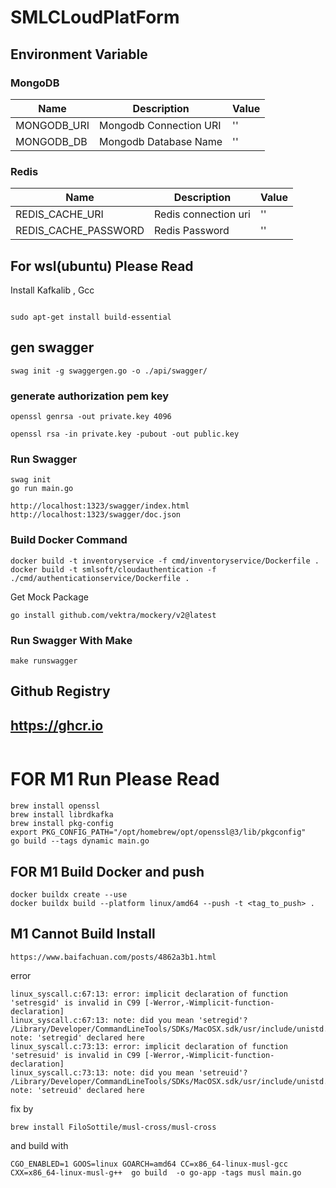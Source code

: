 
# SMLCLoudPlatForm

## Environment Variable

### MongoDB
| Name        | Description            | Value |
|-------------|------------------------|-------|
| MONGODB_URI | Mongodb Connection URI | ''    |
| MONGODB_DB  | Mongodb Database Name  | ''    |


### Redis

| Name                 | Description          | Value |
|----------------------|----------------------|-------|
| REDIS_CACHE_URI      | Redis connection uri | ''    |
| REDIS_CACHE_PASSWORD | Redis Password       | ''    |


## For wsl(ubuntu) Please Read

Install Kafkalib , Gcc
```

sudo apt-get install build-essential

```


## gen swagger

```
swag init -g swaggergen.go -o ./api/swagger/

```

### generate authorization pem key

```
openssl genrsa -out private.key 4096
```

```
openssl rsa -in private.key -pubout -out public.key
```

### Run Swagger 
```
swag init
go run main.go
```

```
http://localhost:1323/swagger/index.html
http://localhost:1323/swagger/doc.json

```

### Build Docker Command
```
docker build -t inventoryservice -f cmd/inventoryservice/Dockerfile .
docker build -t smlsoft/cloudauthentication -f ./cmd/authenticationservice/Dockerfile .
```

Get Mock Package
```
go install github.com/vektra/mockery/v2@latest
```

### Run Swagger With Make
```
make runswagger
```



## Github Registry 
## https://ghcr.io

```

```


# FOR M1 Run Please Read

```
brew install openssl
brew install librdkafka
brew install pkg-config
export PKG_CONFIG_PATH="/opt/homebrew/opt/openssl@3/lib/pkgconfig"
go build --tags dynamic main.go

```


## FOR M1 Build Docker and push
```
docker buildx create --use
docker buildx build --platform linux/amd64 --push -t <tag_to_push> .
```

## M1 Cannot Build Install
`https://www.baifachuan.com/posts/4862a3b1.html`

error
```
linux_syscall.c:67:13: error: implicit declaration of function 'setresgid' is invalid in C99 [-Werror,-Wimplicit-function-declaration]
linux_syscall.c:67:13: note: did you mean 'setregid'?
/Library/Developer/CommandLineTools/SDKs/MacOSX.sdk/usr/include/unistd.h:593:6: note: 'setregid' declared here
linux_syscall.c:73:13: error: implicit declaration of function 'setresuid' is invalid in C99 [-Werror,-Wimplicit-function-declaration]
linux_syscall.c:73:13: note: did you mean 'setreuid'?
/Library/Developer/CommandLineTools/SDKs/MacOSX.sdk/usr/include/unistd.h:595:6: note: 'setreuid' declared here
```

fix by 
```
brew install FiloSottile/musl-cross/musl-cross

```

and build with 
```
CGO_ENABLED=1 GOOS=linux GOARCH=amd64 CC=x86_64-linux-musl-gcc  CXX=x86_64-linux-musl-g++  go build  -o go-app -tags musl main.go
```